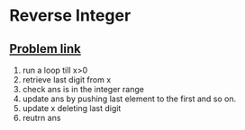 <h1>Reverse Integer</h1>
<h2><a href="https://leetcode.com/problems/reverse-integer/description/" >Problem link</a></h2>


1. run a loop till x>0
2. retrieve last digit from x
3. check ans is in the integer range
4. update ans by pushing last element to the first and so on.
5. update x deleting last digit
6. reutrn ans
